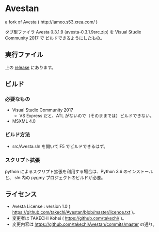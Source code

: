 # Avestan
a fork of Avesta ( http://lamoo.s53.xrea.com/ )

タブ型ファイラ Avesta 0.3.1.9 (avesta-0.3.1.9src.zip) を Visual Studio Community 2017 で
ビルドできるようにしたもの。

## 実行ファイル
上の [release](https://github.com/takechi/Avestan/releases) にあります。


## ビルド
### 必要なもの
* Visual Studio Community 2017
  * VS Express だと、ATL がないので（そのままでは）ビルドできない。
* MSXML 4.0

### ビルド方法
* src/Avesta.sln を開いて F5 でビルドできるはず。

### スクリプト拡張
python によるスクリプト拡張を利用する場合は、Python 3.6 のインストールと、
sln 内の pygmy プロジェクトのビルドが必要。

## ライセンス
* Avesta License : version 1.0 ( https://github.com/takechi/Avestan/blob/master/licence.txt )。
* 変更者は TAKECHI Kohei ( https://github.com/takechi/ )。
* 変更内容は https://github.com/takechi/Avestan/commits/master の通り。
